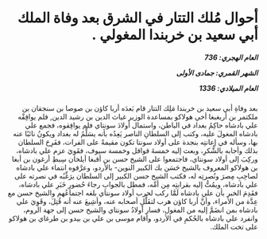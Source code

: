 <h1 dir="rtl">أحوال مُلك التتار في الشرق بعد وفاة الملك أبي سعيد بن خربندا المغولي .</h1>

<h5 dir="rtl">العام الهجري:  736

الشهر القمري: جمادى الأولى

العام الميلادي: 1336</h5>

<p dir="rtl">بعد وفاةِ أبي سعيد بن خربندا مَلِك التتار قام بَعدَه أربا كاؤن بن صوصا بن سنجقان بن ملكتمر بن أريغبغا أخي هولاكو بمساعدة الوزير غياث الدين بن رشيد الدين, فلم يوافِقْه علي بادشاه حاكِمُ بغداد في الباطن، واستمال أولادَ سونتاي فلم يوافِقوه، فجمع علي بادشاه المغولَ عليه، وكتب إلى السلطانِ الناصر يَعِدُه بأنه يسَلِّمُ له بغداد ويكونُ نائبًا عنه بها، وسأله في إعانتِه بنجدة على أولاد سونتا تكون مقيمةً على الفرات، ففَرِحَ السلطان بذلك وأجابه بالشُّكرِ، وبعث إليه خمسةَ قواقل وخمسة سيوف، فقَوِيَ عزم علي بادشاه، وركِبَ إلى أولاد سونتاي، فاجتمعوا على الشيخ حسن بن أقبغا أيلخان سِبطِ أرغون بن أبغا بن هولاكو المعروف بالشيخ حَسَن بك الكبير النوين- بالأردو، وعرَّفوه انتماء علي بادشاه لصاحِبِ مِصرَ ونُصرتِه له، فكتب الشيخ حسن الكبير إلى السلطان يرَغِّبُه في نصرته على علي بادشاه، ويمُتُّ إليه بقرابتِه مِن أمِّه، فمطل بالجوابِ رجاءَ حُضورِ خَبَرِ علي بادشاه، فقَدِمَ الخبر بأن علي بادشاه لَمَّا ركب لحرب أولاد سونتاي بلغه اجتماعُهم والشيخ حسن مع عِدَّة من الأمراء، وأنَّ أربا كاؤن هرب لتفَلُّلِ أصحابه عنه، وأشِيعَ عنه أنه قُتِلَ، وقَوِيَ علي بادشاه بمن انضَمَّ إليه من المغول، فسار أولادُ سونتاي والشيخ حسن إلى جهة الروم، وانفرد علي بادشاه بالحُكمِ في الأردو، وأقام موسى بن علي بن بيدو بن طرغاي بن هولاكو على تخت الملك.</p></br>
